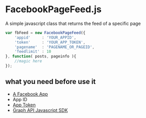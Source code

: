 # FacebookPageFeed.js

A simple javascript class that returns the feed of a specific page

```javascript
var fbFeed = new FacebookPageFeed({
	'appid'		: 'YOUR_APPID',
	'token'		: 'YOUR_APP_TOKEN',
	'pagename'	: 'PAGENAME_OR_PAGEID',
	'feedlimit'	: 10
}, function( posts, pageinfo ){
	//magic here
});
```
## what you need before use it
* [A Facebook App](https://developers.facebook.com/apps/)
* App ID
* [App Token](https://developers.facebook.com/tools/accesstoken/)
* [Graph API Javascript SDK](https://developers.facebook.com/docs/javascript/quickstart)
